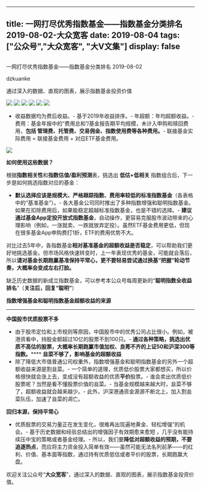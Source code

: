 
---
title:   一网打尽优秀指数基金——指数基金分类排名 2019-08-02-大众宽客
date: 2019-08-04
tags: ["公众号","大众宽客", "大V文集"]
display: false
---


## 



一网打尽优秀指数基金——指数基金分类排名 2019-08-02




dzkuanke




通过深入的数据、直观的图表，展示指数基金投资价值




<img class="rich_pages" data-ratio="1.5640495867768596" data-s="300,640" src="https://mmbiz.qpic.cn/mmbiz_png/PKw3FQPmhIgMtC40FricbpecNF4ym5f5Sz0uIMD7eTVDameeo7wBwWicASMKwKl2owumUWSEuaDRZicOcfxMiahDcg/640?wx_fmt=png" data-type="png" data-w="968" style=""/>

<img class="rich_pages" data-ratio="1.0940695296523517" data-s="300,640" src="https://mmbiz.qpic.cn/mmbiz_png/PKw3FQPmhIgMtC40FricbpecNF4ym5f5SsC7SCDZcoBgAV0pk3R47xXPQlQzqEzV2OP7W2jHl7aGWyxnPsWrY4g/640?wx_fmt=png" data-type="png" data-w="978" style=""/>

<img class="rich_pages" data-ratio="1.319755600814664" data-s="300,640" src="https://mmbiz.qpic.cn/mmbiz_png/PKw3FQPmhIgMtC40FricbpecNF4ym5f5StDsHRNictXFXIeErwnH2nSgRStCuHGfsKonEmOXLuticQHyUHfpgYO7A/640?wx_fmt=png" data-type="png" data-w="982" style=""/>

<img class="rich_pages" data-ratio="1.196319018404908" data-s="300,640" src="https://mmbiz.qpic.cn/mmbiz_png/PKw3FQPmhIgMtC40FricbpecNF4ym5f5SdSWxZ011Ioicfl0m948AtYydicFC8WqUGF7cEV7J6oGVjt0qFTAynpgA/640?wx_fmt=png" data-type="png" data-w="978" style=""/>

<img class="rich_pages" data-ratio="0.9358178053830227" data-s="300,640" src="https://mmbiz.qpic.cn/mmbiz_png/PKw3FQPmhIgMtC40FricbpecNF4ym5f5S1nj6oLUTsyxAxhl1JxmpfILjQJ45v6CuyTNGEXw7d44nfa2OQlCqTw/640?wx_fmt=png" data-type="png" data-w="966" style=""/>

<img class="rich_pages" data-ratio="0.7950819672131147" data-s="300,640" src="https://mmbiz.qpic.cn/mmbiz_png/PKw3FQPmhIgMtC40FricbpecNF4ym5f5SKHSZN7I3n3w0GEkkoaXCSFF0AtOssicf44EA7Dic9TfkicUiclHI3EqCew/640?wx_fmt=png" data-type="png" data-w="976" style=""/>


- 收益数据均为费后收益。- 基于2019年收益排序。- 年超额：年均超额收益。- 费用：基金年报中的“费用总和”/基金报告期平均规模，未计入申购和赎回费用，**包括 管理费、托管费、交易佣金、指数使用费等各种费用。**- 联接基金实际费用 = 联接基金费用 + 对应ETF基金费用。


<img class="rich_pages" data-ratio="0.3739352640545145" data-s="300,640" src="https://mmbiz.qpic.cn/mmbiz_png/PKw3FQPmhIjRfZpR3LYic93G9bLic2bFpgJnJdJe0VWH3Z1CpISTgM0CNibDTEC3icib110gqMOxNWdic0SBNgsAz5kg/640?wx_fmt=png" data-type="png" data-w="1174" style=""/>





**如何使用这些数据？**



根据**指数相关性**和**指数估值/盈利预测**表，挑选出&nbsp;**低估+低相关** 指数组合后，下一步是如何挑选指数对应的基金：
- **默认选择应该是规模大、严格跟踪指数、费用率较低的标准指数基金**（各表格中的“基准基金”）。- 各大基金公司同时推出了多种指数增强和聪明指数基金。如果在扣除费用后，如果能稳定超越标准指数基金，也是不错的选择。- **建议通过基金App定投开放式指数基金**，自动操作，更容易克服股市波动带来的心理影响（例如，一涨就卖、一跌就放弃定投）。虽然ETF基金费用更低，但现在很多基金App申购费打1折，ETF的费用优势不大。


对比过去5年中，各指数基金**相对基准基金的超额收益是否稳定**<h-char unicode="ff0c" class="" style="max-width: 100%;box-sizing: border-box !important;word-wrap: break-word !important;">，</h-char>可以帮助我们更好地挑选基金。但市场风格快速转变时，上一年表现优秀的基金，可能就会落后，所以**请对基金长期跑赢基准保持平常心，更不要轻易尝试通过换基“把握”轮动节奏，大概率会变成左右打脸。**



缺乏历史数据的新成立指数基金，可以参考本公众号每周更新的“**聪明指数全收益排名**”（**关注后，回复“聪明”**）





**指数增强基金和聪明指数基金超额收益的来源**

****

**中国股市优质股票不多**
- 由于股市定位和上市规则等原因，中国股市中的优秀公司占比很小。例如，被港资看中，持股金额超过10亿的股票不到100只。- **通过各种策略，挑选出优质不高估的股票，大概率长期跑赢市值加权、良莠不齐的上证50和沪深300等指数。******
**韭菜不够了，影响基金的超额收益**
- 除了降低大市值普通公司权重外，指数增强基金和聪明指数基金的另外一个超额收益来源是割韭菜。- 一个简单的道理，优质低价股票大家都想买，所以价格很快就会涨上去，变成没有超额收益的优质**平价**股票。- 谁会卖出优质低价股票呢？当然是看不懂股票价值的韭菜。- 当基金规模越来越大时，韭菜不够了，超额收益就会越来越少。- 此外，沪深港通资金源源不断北上，加入割韭菜队伍，加速了韭菜的凋亡。


**回归本源，保持平常心**
- 优质股票的交易力量正在发生变化，很难再出现遍地黄金、轻松增强”的机会。- 基于历史数据和经验总结出的增强因子有效期愈来愈短 ，几乎没有能持续压中宝的策略或者基金经理。- 所以，我们要**降低对超额收益的预期，不要追逐热点**，而应将主力资金投入简单有效——虽然可能无法名列前茅——的红利、价值、基本面等指数，通过持有优质低估或者平价的股票，长期跑赢大盘。


欢迎关注公众号“**大众宽客**”，通过深入的数据、直观的图表，展示指数基金投资价值。








